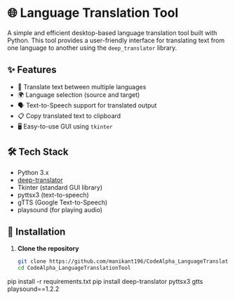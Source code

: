 # 🌐 Language Translation Tool

A simple and efficient desktop-based language translation tool built with Python. This tool provides a user-friendly interface for translating text from one language to another using the `deep_translator` library.

## ✨ Features

- 🎯 Translate text between multiple languages
- 🌍 Language selection (source and target)
- 🗣️ Text-to-Speech support for translated output
- 📋 Copy translated text to clipboard
- 🖥️ Easy-to-use GUI using `tkinter`

## 🛠️ Tech Stack

- Python 3.x
- [deep-translator](https://pypi.org/project/deep-translator/)
- Tkinter (standard GUI library)
- pyttsx3 (text-to-speech)
- gTTS (Google Text-to-Speech)
- playsound (for playing audio)

## 🚀 Installation

1. **Clone the repository**
   ```bash
   git clone https://github.com/manikant196/CodeAlpha_LanguageTranslationTool.git
   cd CodeAlpha_LanguageTranslationTool
pip install -r requirements.txt
pip install deep-translator pyttsx3 gtts playsound==1.2.2
